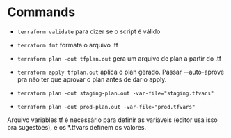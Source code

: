 # Commands
- `terraform validate` para dizer se o script é válido
- `terraform fmt` formata o arquivo .tf
- `terraform plan -out tfplan.out` gera um arquivo de plan a partir do .tf
- `terraform apply tfplan.out` aplica o plan gerado. Passar --auto-aprove pra não ter que aprovar o plan antes de dar o apply.

- `terraform plan -out staging-plan.out -var-file="staging.tfvars"`
- `terraform plan -out prod-plan.out -var-file="prod.tfvars"`

Arquivo variables.tf é necessário para definir as variáveis (editor usa isso pra sugestões), e os *.tfvars definem os valores.